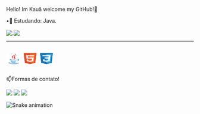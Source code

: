 Hello! Im Kauã welcome my GitHub!👋

•🌱 Estudando: Java.


<a href="https://github.com/KauaB66/github-readme-stats">
  <img height=200 align="center" src="https://github-readme-stats.vercel.app/api?username=KauaB66" />
</a>
<a href="https://github.com/KauaB66/convoychat">
  <img height=100 align="center" src="https://github-readme-stats.vercel.app/api/top-langs?username=KauaB66&layout=compact&langs_count=8&card_width=320" />
</a>

------------------------------------------------------------------------------------------------------------------------------------------------------------

<div style="display: inline_block"><br>
  <img align="center" alt="Kaua-Java" height="30" width="40" src="https://raw.githubusercontent.com/devicons/devicon/master/icons/java/java-original.svg">
  <img align="center" alt="Kaua-HTML" height="30" width="40" src="https://raw.githubusercontent.com/devicons/devicon/master/icons/html5/html5-original.svg">
  <img align="center" alt="Kaua-CSS" height="30" width="40" src="https://raw.githubusercontent.com/devicons/devicon/master/icons/css3/css3-original.svg">
</div>

  ##
 📫Formas de contato!
<div> 
  <a href="https://instagram.com/kaua.b66" target="_blank"><img src="https://img.shields.io/badge/-Instagram-%23E4405F?style=for-the-badge&logo=instagram&logoColor=white" target="_blank"></a> 
  <a href = "mailto:contatokauabarbosasa@gmail.com"><img src="https://img.shields.io/badge/-Gmail-%23333?style=for-the-badge&logo=gmail&logoColor=white" target="_blank"></a>
  <a href="https://www.linkedin.com/in/kauã-barbosa-santos-oliveira-6b57742b3" target="_blank"><img src="https://img.shields.io/badge/-LinkedIn-%230077B5?style=for-the-badge&logo=linkedin&logoColor=white" target="_blank"></a> 
  
</div>

![Snake animation](https://github.com/KauaB66/KauaB66/blob/output/github-contribuition-grid-snake.svg)

